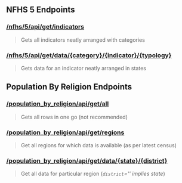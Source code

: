 ## NFHS 5 Endpoints

### [/nfhs/5/api/get/indicators](https://statsindia.herokuapp.com/nfhs/5/api/get/indicators)

> Gets all indicators neatly arranged with categories 

### <a href='https://statsindia.herokuapp.com/nfhs/5/api/get/data/Tobacco%20Use%20and%20Alcohol%20Consumption%20among%20Adults%20(age%2015%20years%20and%20above)/Women%20age%2015%20years%20and%20above%20who%20consume%20alcohol%20(%)/urban'>/nfhs/5/api/get/data/{category}/{indicator}/{typology}</a>

> Gets data for an indicator neatly arranged in states

## Population By Religion Endpoints

### [/population_by_religion/api/get/all](https://statsindia.herokuapp.com/population_by_religion/api/get/all)

> Gets all rows in one go (not recommended)

### [/population_by_religion/api/get/regions](https://statsindia.herokuapp.com/population_by_religion/api/get/regions)

> Get all regions for which data is available (as per latest census)

### <a href="https://statsindia.herokuapp.com/population_by_religion/api/get/data/Madhya Pradesh/Indore">/population_by_religion/api/get/data/{state}/{district}</a>

> Get all data for particular region (*`district`='' implies state*)
  
